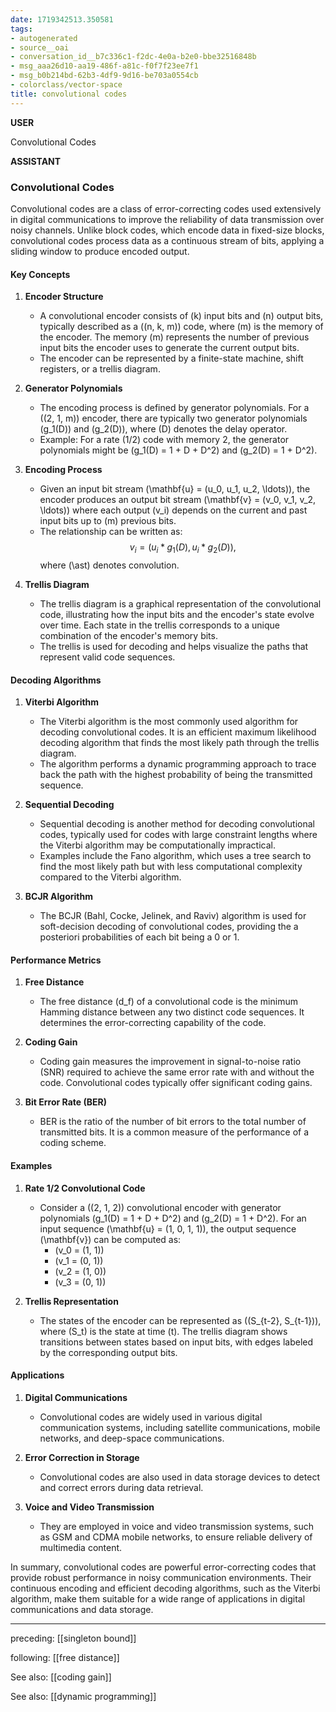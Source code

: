 ```yaml
---
date: 1719342513.350581
tags:
- autogenerated
- source__oai
- conversation_id__b7c336c1-f2dc-4e0a-b2e0-bbe32516848b
- msg_aaa26d10-aa19-486f-a81c-f0f7f23ee7f1
- msg_b0b214bd-62b3-4df9-9d16-be703a0554cb
- colorclass/vector-space
title: convolutional codes
---
```


**USER**

Convolutional Codes


**ASSISTANT**

### Convolutional Codes

Convolutional codes are a class of error-correcting codes used extensively in digital communications to improve the reliability of data transmission over noisy channels. Unlike block codes, which encode data in fixed-size blocks, convolutional codes process data as a continuous stream of bits, applying a sliding window to produce encoded output.

#### Key Concepts

1. **Encoder Structure**
   - A convolutional encoder consists of \(k\) input bits and \(n\) output bits, typically described as a \((n, k, m)\) code, where \(m\) is the memory of the encoder. The memory \(m\) represents the number of previous input bits the encoder uses to generate the current output bits.
   - The encoder can be represented by a finite-state machine, shift registers, or a trellis diagram.

2. **Generator Polynomials**
   - The encoding process is defined by generator polynomials. For a \((2, 1, m)\) encoder, there are typically two generator polynomials \(g_1(D)\) and \(g_2(D)\), where \(D\) denotes the delay operator.
   - Example: For a rate \(1/2\) code with memory 2, the generator polynomials might be \(g_1(D) = 1 + D + D^2\) and \(g_2(D) = 1 + D^2\).

3. **Encoding Process**
   - Given an input bit stream \(\mathbf{u} = (u_0, u_1, u_2, \ldots)\), the encoder produces an output bit stream \(\mathbf{v} = (v_0, v_1, v_2, \ldots)\) where each output \(v_i\) depends on the current and past input bits up to \(m\) previous bits.
   - The relationship can be written as:
     $$ v_i = (u_i \ast g_1(D), u_i \ast g_2(D)), $$
     where \(\ast\) denotes convolution.

4. **Trellis Diagram**
   - The trellis diagram is a graphical representation of the convolutional code, illustrating how the input bits and the encoder's state evolve over time. Each state in the trellis corresponds to a unique combination of the encoder's memory bits.
   - The trellis is used for decoding and helps visualize the paths that represent valid code sequences.

#### Decoding Algorithms

1. **Viterbi Algorithm**
   - The Viterbi algorithm is the most commonly used algorithm for decoding convolutional codes. It is an efficient maximum likelihood decoding algorithm that finds the most likely path through the trellis diagram.
   - The algorithm performs a dynamic programming approach to trace back the path with the highest probability of being the transmitted sequence.

2. **Sequential Decoding**
   - Sequential decoding is another method for decoding convolutional codes, typically used for codes with large constraint lengths where the Viterbi algorithm may be computationally impractical.
   - Examples include the Fano algorithm, which uses a tree search to find the most likely path but with less computational complexity compared to the Viterbi algorithm.

3. **BCJR Algorithm**
   - The BCJR (Bahl, Cocke, Jelinek, and Raviv) algorithm is used for soft-decision decoding of convolutional codes, providing the a posteriori probabilities of each bit being a 0 or 1.

#### Performance Metrics

1. **Free Distance**
   - The free distance \(d_f\) of a convolutional code is the minimum Hamming distance between any two distinct code sequences. It determines the error-correcting capability of the code.

2. **Coding Gain**
   - Coding gain measures the improvement in signal-to-noise ratio (SNR) required to achieve the same error rate with and without the code. Convolutional codes typically offer significant coding gains.

3. **Bit Error Rate (BER)**
   - BER is the ratio of the number of bit errors to the total number of transmitted bits. It is a common measure of the performance of a coding scheme.

#### Examples

1. **Rate 1/2 Convolutional Code**
   - Consider a \((2, 1, 2)\) convolutional encoder with generator polynomials \(g_1(D) = 1 + D + D^2\) and \(g_2(D) = 1 + D^2\). For an input sequence \(\mathbf{u} = (1, 0, 1, 1)\), the output sequence \(\mathbf{v}\) can be computed as:
     - \(v_0 = (1, 1)\)
     - \(v_1 = (0, 1)\)
     - \(v_2 = (1, 0)\)
     - \(v_3 = (0, 1)\)

2. **Trellis Representation**
   - The states of the encoder can be represented as \((S_{t-2}, S_{t-1})\), where \(S_t\) is the state at time \(t\). The trellis diagram shows transitions between states based on input bits, with edges labeled by the corresponding output bits.

#### Applications

1. **Digital Communications**
   - Convolutional codes are widely used in various digital communication systems, including satellite communications, mobile networks, and deep-space communications.

2. **Error Correction in Storage**
   - Convolutional codes are also used in data storage devices to detect and correct errors during data retrieval.

3. **Voice and Video Transmission**
   - They are employed in voice and video transmission systems, such as GSM and CDMA mobile networks, to ensure reliable delivery of multimedia content.

In summary, convolutional codes are powerful error-correcting codes that provide robust performance in noisy communication environments. Their continuous encoding and efficient decoding algorithms, such as the Viterbi algorithm, make them suitable for a wide range of applications in digital communications and data storage.


---

preceding: [[singleton bound]]  


following: [[free distance]]

See also: [[coding gain]]


See also: [[dynamic programming]]